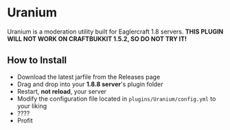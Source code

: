 # Uranium

Uranium is a moderation utility built for Eaglercraft 1.8 servers. **THIS PLUGIN WILL NOT WORK ON CRAFTBUKKIT 1.5.2, SO DO NOT TRY IT!**

## How to Install
- Download the latest jarfile from the Releases page
- Drag and drop into your **1.8.8 server**'s plugin folder
- Restart, **not reload**, your server
- Modify the configuration file located in `plugins/Uranium/config.yml` to your liking
- ????
- Profit